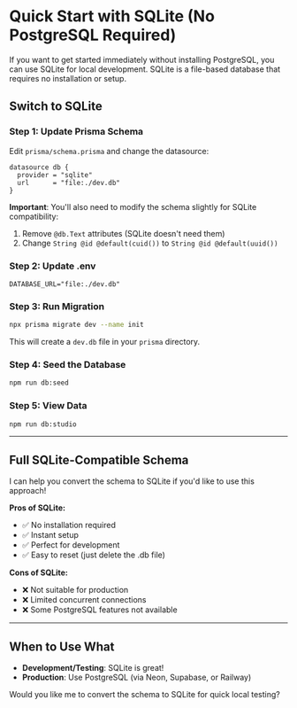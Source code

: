 # Quick Start with SQLite (No PostgreSQL Required)

If you want to get started immediately without installing PostgreSQL, you can use SQLite for local development. SQLite is a file-based database that requires no installation or setup.

## Switch to SQLite

### Step 1: Update Prisma Schema

Edit `prisma/schema.prisma` and change the datasource:

```prisma
datasource db {
  provider = "sqlite"
  url      = "file:./dev.db"
}
```

**Important**: You'll also need to modify the schema slightly for SQLite compatibility:

1. Remove `@db.Text` attributes (SQLite doesn't need them)
2. Change `String @id @default(cuid())` to `String @id @default(uuid())`

### Step 2: Update .env

```env
DATABASE_URL="file:./dev.db"
```

### Step 3: Run Migration

```bash
npx prisma migrate dev --name init
```

This will create a `dev.db` file in your `prisma` directory.

### Step 4: Seed the Database

```bash
npm run db:seed
```

### Step 5: View Data

```bash
npm run db:studio
```

---

## Full SQLite-Compatible Schema

I can help you convert the schema to SQLite if you'd like to use this approach!

**Pros of SQLite:**
- ✅ No installation required
- ✅ Instant setup
- ✅ Perfect for development
- ✅ Easy to reset (just delete the .db file)

**Cons of SQLite:**
- ❌ Not suitable for production
- ❌ Limited concurrent connections
- ❌ Some PostgreSQL features not available

---

## When to Use What

- **Development/Testing**: SQLite is great!
- **Production**: Use PostgreSQL (via Neon, Supabase, or Railway)

Would you like me to convert the schema to SQLite for quick local testing?
